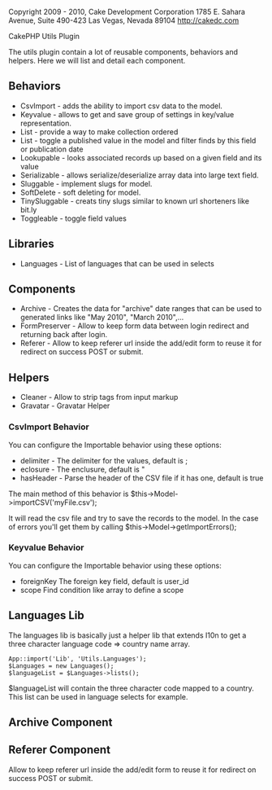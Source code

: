 Copyright 2009 - 2010, Cake Development Corporation
                        1785 E. Sahara Avenue, Suite 490-423
                        Las Vegas, Nevada 89104
                        http://cakedc.com

CakePHP Utils Plugin

The utils plugin contain a lot of reusable components, behaviors and helpers. Here we will list and detail 
each component.

## Behaviors 

 * CsvImport 		-	adds the ability to import csv data to the model.
 * Keyvalue 		-	allows to get and save group of settings in key/value representation.
 * List 			-	provide a way to make collection ordered
 * List 			-	toggle a published value in the model and filter finds by this field or publication date
 * Lookupable 		-	looks associated records up based on a given field and its value
 * Serializable 	-	allows serialize/deserialize array data into large text field.
 * Sluggable 		-	implement slugs for model.
 * SoftDelete 		-	soft deleting for model.
 * TinySluggable 	-	creats tiny slugs similar to known url shorteners like bit.ly
 * Toggleable 		-	toggle field values

## Libraries

 * Languages 		- 	List of languages that can be used in selects

## Components

 * Archive 			-	Creates the data for "archive" date ranges that can be used to generated links like "May 2010", "March 2010",...
 * FormPreserver 	-	Allow to keep form data between login redirect and returning back after login.
 * Referer 			-	Allow to keep referer url inside the add/edit form to reuse it for redirect on success POST or submit.

## Helpers

 * Cleaner 			- 	Allow to strip tags from input markup
 * Gravatar 		- 	Gravatar Helper

### CsvImport Behavior

You can configure the Importable behavior using these options:

 * delimiter		-	The delimiter for the values, default is ;
 * eclosure			-	The enclusure, default is "
 * hasHeader		-	Parse the header of the CSV file if it has one, default is true

The main method of this behavior is
	$this->Model->importCSV('myFile.csv');

It will read the csv file and try to save the records to the model. In the case of errors you'll get them by calling
	$this->Model->getImportErrors();

### Keyvalue Behavior

You can configure the Importable behavior using these options:

 * foreignKey			The foreign key field, default is user_id
 * scope				Find condition like array to define a scope

## Languages Lib

The languages lib is basically just a helper lib that extends I10n to get a three character language code => country name array.

	App::import('Lib', 'Utils.Languages');
	$Languages = new Languages();
	$languageList = $Languages->lists();

$languageList will contain the three character code mapped to a country. This list can be used in language selects for example.

## Archive Component

## Referer Component

Allow to keep referer url inside the add/edit form to reuse it for redirect on success POST or submit.

